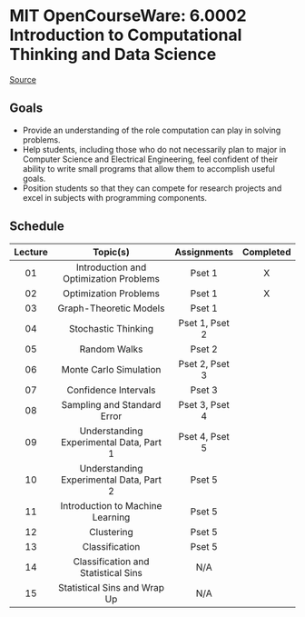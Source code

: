 # MIT OpenCourseWare: 6.0002 Introduction to Computational Thinking and Data Science

[Source](https://ocw.mit.edu/courses/6-0002-introduction-to-computational-thinking-and-data-science-fall-2016)

## Goals

* Provide an understanding of the role computation can play in solving problems.
* Help students, including those who do not necessarily plan to major in Computer Science and Electrical Engineering, feel confident of their ability to write small programs that allow them to accomplish useful goals.
* Position students so that they can compete for research projects and excel in subjects with programming components.

## Schedule

| Lecture | Topic(s)                                                        | Assignments    | Completed |
|:-------:|:---------------------------------------------------------------:|:--------------:|:---------:|
| 01      | Introduction and Optimization Problems                          | Pset 1         | X         |
| 02      | Optimization Problems                                           | Pset 1         | X         |
| 03      | Graph-Theoretic Models                                          | Pset 1         |           |
| 04      | Stochastic Thinking                                             | Pset 1, Pset 2 |           |
| 05      | Random Walks                                                    | Pset 2         |           |
| 06      | Monte Carlo Simulation                                          | Pset 2, Pset 3 |           |
| 07      | Confidence Intervals                                            | Pset 3         |           |
| 08      | Sampling and Standard Error                                     | Pset 3, Pset 4 |           |
| 09      | Understanding Experimental Data, Part 1                         | Pset 4, Pset 5 |           |
| 10      | Understanding Experimental Data, Part 2                         | Pset 5         |           |
| 11      | Introduction to Machine Learning                                | Pset 5         |           |
| 12      | Clustering                                                      | Pset 5         |           |
| 13      | Classification                                                  | Pset 5         |           |
| 14      | Classification and Statistical Sins                             | N/A            |           |
| 15      | Statistical Sins and Wrap Up                                    | N/A            |           |
